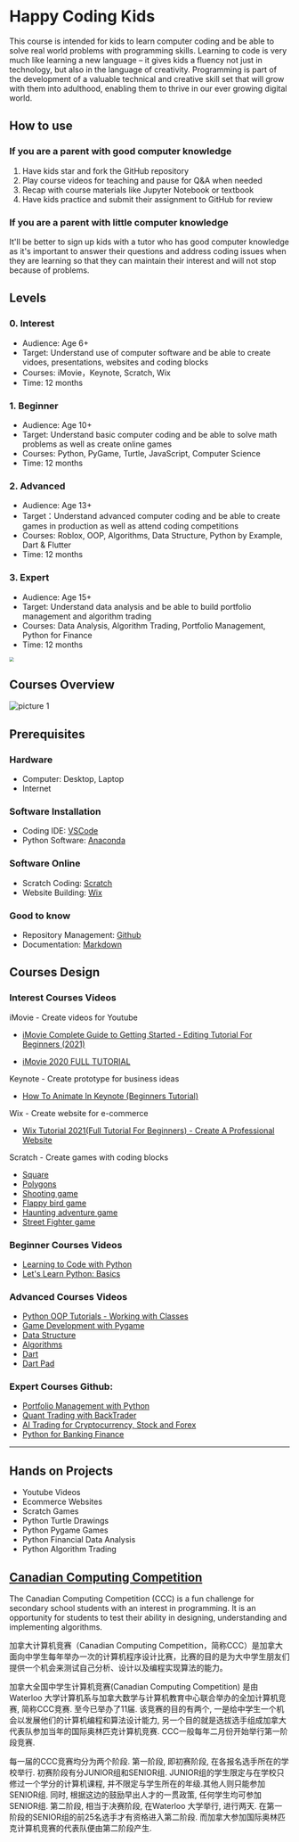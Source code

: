 # Happy Coding Kids

This course is intended for kids to learn computer coding and be able to solve real world problems with programming skills. Learning to code is very much like learning a new language – it gives kids a fluency not just in technology, but also in the language of creativity. Programming is part of the development of a valuable technical and creative skill set that will grow with them into adulthood, enabling them to thrive in our ever growing digital world.

## How to use

### If you are a parent with good computer knowledge
1. Have kids star and fork the GitHub repository
2. Play course videos for teaching and pause for Q&A when needed
3. Recap with course materials like Jupyter Notebook or textbook
4. Have kids practice and submit their assignment to GitHub for review

### If you are a parent with little computer knowledge
It'll be better to sign up kids with a tutor who has good computer knowledge as it's important to answer their questions and address coding issues when they are learning so that they can maintain their interest and will not stop because of problems.

## Levels

### 0. Interest
* Audience: Age 6+
* Target: Understand use of computer software and be able to create vidoes, presentations, websites and coding blocks
* Courses: iMovie，Keynote, Scratch, Wix
* Time: 12 months
  
### 1. Beginner
* Audience: Age 10+ 
* Target: Understand basic computer coding and be able to solve math problems as well as create online games
* Courses: Python, PyGame, Turtle, JavaScript, Computer Science
* Time: 12 months

### 2. Advanced
* Audience: Age 13+
* Target：Understand advanced computer coding and be able to create games in production as well as attend coding competitions
* Courses: Roblox, OOP, Algorithms, Data Structure, Python by Example, Dart & Flutter
* Time: 12 months
  
### 3. Expert
* Audience: Age 15+ 
* Target: Understand data analysis and be able to build portfolio management and algorithm trading
* Courses: Data Analysis, Algorithm Trading, Portfolio Management, Python for Finance
* Time: 12 months

 <img src="images/7cee968e08953f76d009d54f9b0e038348d2a35780914242fe1096ec3416434c.png" style="zoom:50%;" />

## Courses Overview
![picture 1](images/4b04872b54f407e13c37b8d8a05964d52ea825ccc6c1be3b1055341bebdef963.png)  


## Prerequisites

### Hardware 
* Computer: Desktop, Laptop
* Internet

### Software Installation
* Coding IDE: [VSCode](https://code.visualstudio.com/download)
* Python Software: [Anaconda](https://www.anaconda.com/download/#macos)

### Software Online 
* Scratch Coding: [Scratch](https://scratch.mit.edu/)
* Website Building: [Wix](https://www.wix.com) 

### Good to know
- Repository Management: [Github](https://www.youtube.com/watch?v=w3jLJU7DT5E)
- Documentation: [Markdown](https://www.youtube.com/watch?v=6A5EpqqDOdk&t=263s)

## Courses Design

### Interest Courses Videos

iMovie - Create videos for Youtube

* 	[iMovie Complete Guide to Getting Started - Editing Tutorial For Beginners (2021)](https://www.youtube.com/watch?v=eyNcc5EpXkM)

* 	[iMovie 2020 FULL TUTORIAL](https://www.youtube.com/watch?v=ljAWrpmEFoU)

Keynote - Create prototype for business ideas

* 	[How To Animate In Keynote (Beginners Tutorial)](https://www.youtube.com/watch?v=GTVFw3CzYUA)

Wix - Create website for e-commerce

* 	[Wix Tutorial 2021(Full Tutorial For Beginners) - Create A Professional Website](https://www.youtube.com/watch?v=nIKbN5pBSXo)

Scratch - Create games with coding blocks

* 	[Square](https://www.youtube.com/watch?v=EbBbWfvbMiU)
* 	[Polygons](https://www.youtube.com/watch?v=KFwgPVjMjak)
*  	[Shooting game](https://www.youtube.com/watch?v=QXru0rSV2ZQ&t=575s) 
* 	[Flappy bird game](https://www.youtube.com/watch?v=V11A1iqQ_V8&list=PLBm8I171dvlyKvrTADogMruDbZ-oZ8ZFm)
* 	[Haunting adventure game]() 
* 	[Street Fighter game]() 

### Beginner Courses Videos

* [Learning to Code with Python](https://www.youtube.com/playlist?list=PLsk-HSGFjnaGe7sS_4VpZoEtZF2VoWtoR)
* [Let's Learn Python: Basics](https://www.youtube.com/playlist?list=PL82YdDfxhWsDJTq5f0Ae7M7yGcA26wevJ)

### Advanced Courses Videos

* [Python OOP Tutorials - Working with Classes](https://www.youtube.com/playlist?list=PL-osiE80TeTsqhIuOqKhwlXsIBIdSeYtc)
* [Game Development with Pygame](https://www.youtube.com/playlist?list=PLsk-HSGFjnaH5yghzu7PcOzm9NhsW0Urw)
* [Data Structure](https://www.raspberrypi.org/learning/visualising-sorting-with-python/lessons/)
* [Algorithms](http://interactivepython.org )
* [Dart](https://dart.dev/#try-dart)
* [Dart Pad](https://dartpad.dev/?null_safety=true)


### Expert Courses Github:
* [Portfolio Management with Python](https://github.com/data-octo/algorithmic-trading-python)
* [Quant Trading with BackTrader](https://github.com/data-octo/quant-learning)
* [AI Trading for Cryptocurrency, Stock and Forex](https://github.com/data-octo/AITrading)
* [Python for Banking Finance](https://github.com/data-octo/python-for-banking-finance)

---

## Hands on Projects
- Youtube Videos
- Ecommerce Websites
- Scratch Games
- Python Turtle Drawings
- Python Pygame Games
- Python Financial Data Analysis
- Python Algorithm Trading


## [Canadian Computing Competition](http://www.cemc.uwaterloo.ca/contests/computing/details.html)

The Canadian Computing Competition (CCC) is a fun challenge for secondary school students with an interest in programming. It is an opportunity for students to test their ability in designing, understanding and implementing algorithms.

加拿大计算机竞赛（Canadian Computing Competition，简称CCC）是加拿大面向中学生每年举办一次的计算机程序设计比赛，比赛的目的是为大中学生朋友们提供一个机会来测试自己分析、设计以及编程实现算法的能力。

加拿大全国中学生计算机竞赛(Canadian Computing Competition) 是由Waterloo 大学计算机系与加拿大数学与计算机教育中心联合举办的全加计算机竞赛, 简称CCC竞赛. 至今已举办了11届. 该竞赛的目的有两个, 一是给中学生一个机会以发展他们的计算机编程和算法设计能力, 另一个目的就是选拔选手组成加拿大代表队参加当年的国际奥林匹克计算机竞赛. CCC一般每年二月份开始举行第一阶段竞赛.

每一届的CCC竞赛均分为两个阶段. 第一阶段, 即初赛阶段, 在各报名选手所在的学校举行. 初赛阶段有分JUNIOR组和SENIOR组. JUNIOR组的学生限定与在学校只修过一个学分的计算机课程, 并不限定与学生所在的年级.其他人则只能参加SENIOR组. 同时, 根据这边的鼓励早出人才的一贯政策, 任何学生均可参加SENIOR组. 第二阶段, 相当于决赛阶段, 在Waterloo 大学举行, 进行两天. 在第一阶段的SENIOR组的前25名选手才有资格进入第二阶段. 而加拿大参加国际奥林匹克计算机竞赛的代表队便由第二阶段产生.

